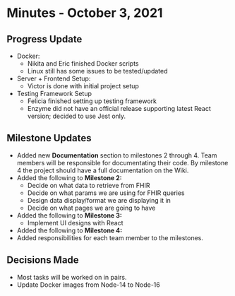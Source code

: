 # Minutes - October 3, 2021


Progress Update
-
- Docker:
    - Nikita and Eric finished Docker scripts
    - Linux still has some issues to be tested/updated
- Server + Frontend Setup:
    - Victor is done with initial project setup
- Testing Framework Setup
    - Felicia finished setting up testing framework
    - Enzyme did not have an official release supporting latest React version; decided to use Jest only.
	
Milestone Updates
-
- Added new **Documentation** section to milestones 2 through 4. Team members will be responsible for documentating their code. By milestone 4 the project should have a full documentation on the Wiki.
- Added the following to **Milestone 2:**
    - Decide on what data to retrieve from FHIR
    - Decide on what params we are using for FHIR queries
    - Design data display/format we are displaying it in
    - Decide on what pages we are going to have
- Added the following to **Milestone 3:** 
    - Implement UI designs with React
- Added the following to **Milestone 4:**
- Added responsibilities for each team member to the milestones.

Decisions Made
-
- Most tasks will be worked on in pairs.
- Update Docker images from Node-14 to Node-16
